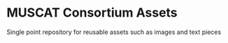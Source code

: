 # MUSCAT Consortium Assets
Single point repository for reusable assets such as images and text pieces
